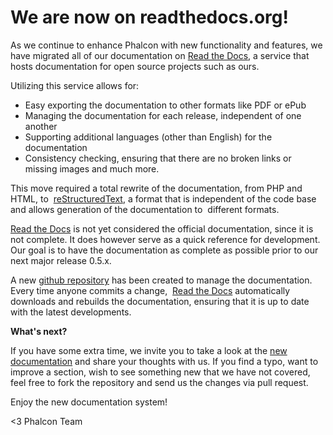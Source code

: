 We are now on readthedocs.org!
==============================

As we continue to enhance Phalcon with new functionality and features, we have 
migrated all of our documentation on [Read the Docs](http://readthedocs.org/), 
a service that hosts documentation for open source projects such as ours.

Utilizing this service allows for:

- Easy exporting the documentation to other formats like PDF or ePub
- Managing the documentation for each release, independent of one another
- Supporting additional languages (other than English) for the documentation
- Consistency checking, ensuring that there are no broken links or missing 
  images and much more.

This move required a total rewrite of the documentation, from PHP and HTML, to 
[reStructuredText](http://sphinx.pocoo.org/rest.html), a format that is 
independent of the code base and allows generation of the documentation to 
different formats.

[Read the Docs](http://readthedocs.org/) is not yet considered the official 
documentation, since it is not complete. It does however serve as a quick 
reference for development. Our goal is to have the documentation as complete as 
possible prior to our next major release 0.5.x.

A new [github repository](https://github.com/phalcon/docs) has been created to 
manage the documentation. Every time anyone commits a change, 
[Read the Docs](http://readthedocs.org/) automatically downloads and rebuilds 
the documentation, ensuring that it is up to date with the latest developments.

**What's next?**

If you have some extra time, we invite you to take a look at the 
[new documentation](https://docs.phalconphp.com) and share your thoughts with us. 
If you find a typo, want to improve a section, wish to see something new that 
we have not covered, feel free to fork the repository and send us the changes 
via pull request.

Enjoy the new documentation system!

<3 Phalcon Team
